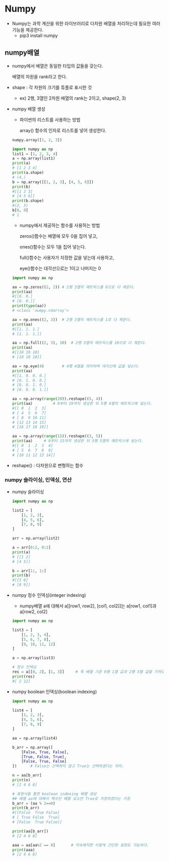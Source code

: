 # Numpy

- Numpy는 과학 계산을 위한 라이브러리로 다차원 배열을 처리하는데 필요한 여러 기능을 제공한다.
  - pip3 install numpy

## numpy배열

- numpy에서 배열은 동일한 타입의 값들을 갖는다. 

  배열의 차원을 rank라고 한다.

- shape : 각 차원의 크기를 튜플로 표시한 것

  - ex) 2행, 3열인 2차원 배열의 rank는 2이고, shape(2, 3)

- numpy 배열 생성

  - 파이썬의 리스트를 사용하는 방법

    array() 함수의 인자로 리스트를 넣어 생성한다.

  ```python
  numpy.array([1, 2, 3])
  ```

  ```python
  import numpy as np
  list1 = [1, 2, 3, 4]
  a = np.array(list1)
  print(a)
  # [1 2 3 4]
  print(a.shape)
  # (4,)
  b = np.array([[1, 2, 3], [4, 5, 6]])
  print(b)
  #[[1 2 3]
  # [4 5 6]]
  print(b.shape)
  #(2, 3)
  b[0, 0]
  # 1
  ```

  

  - numpy에서 제공하는 함수를 사용하는 방법

    zeros()함수는 배열에 모두 0을 집어 넣고,

    ones()함수는 모두 1을 집어 넣는다.

    full()함수는 사용자가 지정한 값을 넣는데 사용하고,

    eye()함수는 대각선으로는 1이고 나머지는 0

  ```python
  import numpy as np
  
  aa = np.zeros((2, 2))	# 2행 3열의 매트릭스를 0으로 다 채운다.
  print(aa)
  #[[0. 0.]
  # [0. 0.]]
  print(type(aa))
  # <class 'numpy.ndarray'>
  
  aa = np.ones((2, 3))	# 2행 3열의 매트릭스를 1로 다 채운다.
  print(aa)
  #[[1. 1. 1.]
  # [1. 1. 1.]]
  
  aa = np.full((2, 3), 10)	# 2행 3열의 매트릭스를 10으로 다 채운다.
  print(aa)
  #[[10 10 10]
  # [10 10 10]]
  
  aa = np.eye(4)		# 4행 4열을 의미하며 대각선에 값을 넣는다.
  print(aa)
  #[[1. 0. 0. 0.]
  # [0. 1. 0. 0.]
  # [0. 0. 1. 0.]
  # [0. 0. 0. 1.]]
  
  aa = np.array(range(20)).reshape((5, 4))
  print(aa)			# 0부터 19까지 생성한 뒤 5행 4열의 매트릭스에 넣는다.
  #[[ 0  1  2  3]
  # [ 4  5  6  7]
  # [ 8  9 10 11]
  # [12 13 14 15]
  # [16 17 18 19]]
  
  aa = np.array(range(15)).reshape((3, 5))
  print(aa)		# 0부터 15까지 생성한 뒤 3행 5열의 매트릭스에 넣는다.
  #[[ 0  1  2  3  4]
  # [ 5  6  7  8  9]
  # [10 11 12 13 14]]
  ```



- reshape() : 다차원으로 변형하는 함수



### numpy 슬라이싱, 인덱싱, 연산

- numpy 슬라이싱

  ```python
  import numpy as np
  
  list2 = [
      [1, 2, 3],
      [4, 5, 6],
      [7, 8, 9]
  ]
  
  arr = np.array(list2)
  
  a = arr[0:2, 0:2]
  print(a)
  # [[1 2]
  # [4 5]]
  
  b = arr[1:, 1:]
  print(b)
  #[[5 6]
  # [8 9]]
  ```

  

- numpy 정수 인덱싱(integer indexing)

  - numpy배열 a에 대해서 a[[row1, row2], [col1, col2]]는 a[row1, col1]과 a[row2, col2]

  ```python
  import numpy as np
  
  list3 = [
      [1, 2, 3, 4],
      [5, 6, 7, 8],
      [9, 10, 11, 12]
  ]
  
  a = np.array(list3)
  
  # 정수 인덱싱
  res = a[[0, 2], [1, 3]]     # 즉 배열 기준 0행 1열 값과 2행 3열 값을 가져오라는 의미.
  print(res)
  #[ 2 12]
  ```

  

- numpy boolean 인덱싱(boolean indexing)

  ```python
  import numpy as np
  
  list4 = [
      [1, 2, 3],
      [4, 5, 6],
      [7, 8, 9]
  ]
  
  aa = np.array(list4)
  
  b_arr = np.array([
      [False, True, False],
      [True, False, True],
      [False, True, False]
  ])      # False는 선택하지 않고 True는 선택하겠다는 의미.
  
  n = aa[b_arr]
  print(n)
  # [2 4 6 8]
  
  # 표현식을 통한 boolean indexing 배열 생성
  ## 배열 aa에 대해서 짝수인 배열 요소만 True로 지정하겠다는 가정
  b_arr = (aa % 2==0)
  print(b_arr)
  #[[False  True False]
  # [ True False  True]
  # [False  True False]]
  
  print(aa[b_arr])
  # [2 4 6 8]
  
  aaa = aa[aa%2 == 0]		# 익숙해지면 이렇게 간단한 표현도 가능하다.
  print(aaa)
  # [2 4 6 8]
  ```

  